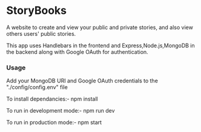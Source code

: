 # StoryBooks
A website to create and view your public and private stories, and also view others users' public stories.

This app uses Handlebars in the frontend and Express,Node.js,MongoDB in the backend along with Google OAuth for authentication.

<h3>Usage</h3>

Add your MongoDB URI and Google OAuth credentials to the "./config/config.env" file

To install dependancies:- npm install

To run in development mode:- npm run dev

To run in production mode:- npm start
